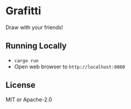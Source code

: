 # Grafitti

Draw with your friends!

## Running Locally

* `cargo run`
* Open web browser to `http://localhost:8080`

## License

MIT or Apache-2.0
